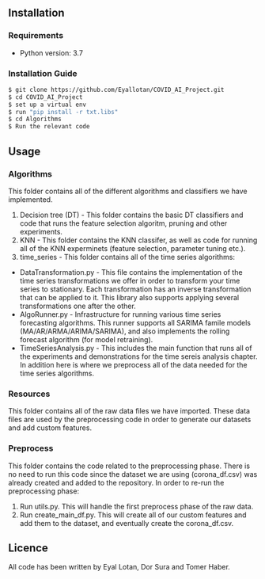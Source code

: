 ## Installation

### Requirements 
* Python version: 3.7

### Installation Guide

```bash
$ git clone https://github.com/Eyallotan/COVID_AI_Project.git
$ cd COVID_AI_Project
$ set up a virtual env
$ run "pip install -r txt.libs" 
$ cd Algorithms
$ Run the relevant code
```

## Usage

### Algorithms  
This folder contains all of the different algorithms and classifiers we have implemented. 
1. Decision tree (DT) - This folder contains the basic DT classifiers and code that runs the feature selection
algoritm, pruning and other experiments.
2. KNN - This folder contains the KNN classifer, as well as code for running all of the KNN experminets (feature 
selection, parameter tuning etc.).
3. time_series - This folder contains all of the time series algorithms:
* DataTransformation.py - This file contains the implementation of the time series transformations we offer in order to transform your time series to stationary. Each transformation has an inverse transformation that can be applied to it. This library also supports applying several transformations one after the other. 
* AlgoRunner.py - Infrastructure for running various time series forecasting algorithms. This runner supports all SARIMA famile models (MA/AR/ARMA/ARIMA/SARIMA), and also implements the rolling forecast algorithm (for model retraining). 
* TimeSeriesAnalysis.py - This includes the main function that runs all of the experiments and demonstrations for the time sereis analysis chapter. In addition here is where we preprocess all of the data needed for the time series algorithms.
	   
### Resources 
This folder contains all of the raw data files we have imported. These data files are used by the preprocessing code
in order to generate our datasets and add custom features.

### Preprocess  
This folder contains the code related to the preprocessing phase. There is no need to run this code since 
the dataset we are using (corona_df.csv) was already created and added to the repository. 
In order to re-run the preprocessing phase:
1. Run utils.py. This will handle the first preprocess phase of the raw data.
2. Run create_main_df.py. This will create all of our custom features and add them to the dataset, and eventually
create the corona_df.csv. 

## Licence

All code has been written by Eyal Lotan, Dor Sura and Tomer Haber.
